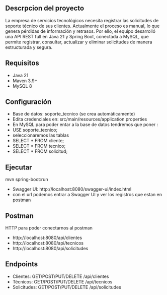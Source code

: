 ## Descrpcion del proyecto 
La empresa de servicios tecnológicos necesita registrar las solicitudes de
soporte técnico de sus clientes. Actualmente el proceso es manual, lo que
genera pérdidas de información y retrasos. Por ello, el equipo desarrolló una
API REST full en Java 21 y Spring Boot, conectada a MySQL,
que permite registrar, consultar, actualizar y eliminar solicitudes de manera
estructurada y segura.

## Requisitos
- Java 21
- Maven 3.9+
- MySQL 8

## Configuración
- Base de datos: soporte_tecnico (se crea automáticamente)
- Edita credenciales en: src/main/resources/application.properties
- En MySQL para poder entar a la base de datos tendremos que poner :
- USE soporte_tecnico;
- seleccionaremos las tablas
- SELECT * FROM cliente;
- SELECT * FROM tecnico;
- SELECT * FROM solicitud;

## Ejecutar
mvn spring-boot:run

- Swagger UI: http://localhost:8080/swagger-ui/index.html
- con el url podemos entrar a Swagger UI y ver los registros que estan en postman

## Postman 
HTTP para poder conectarnos al postman
- http://localhost:8080/api/clientes
- http://localhost:8080/api/tecnicos
- http://localhost:8080/api/solicitudes
  
## Endpoints
- Clientes: GET/POST/PUT/DELETE /api/clientes
- Técnicos: GET/POST/PUT/DELETE /api/tecnicos
- Solicitudes: GET/POST/PUT/DELETE /api/solicitudes




